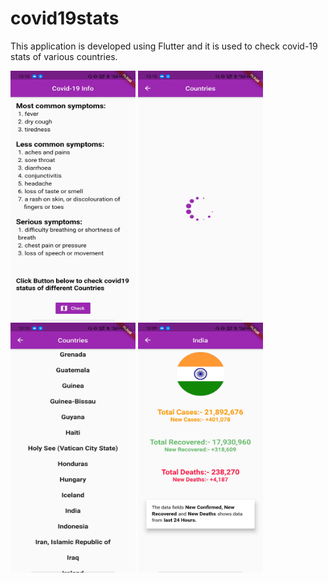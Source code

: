 # covid19stats

This application is developed using Flutter and it is used to check covid-19 stats of various countries.  

<img src="https://github.com/AbhishekBhamare/Covid19-Stats-FlutterApp-Project/blob/AbhishekBhamare-patch-1/s1..jpg" width="200" height="400" />
<img src="https://github.com/AbhishekBhamare/Covid19-Stats-FlutterApp-Project/blob/AbhishekBhamare-patch-1/s2.jpg" width="200" height="400" />
<img src="https://github.com/AbhishekBhamare/Covid19-Stats-FlutterApp-Project/blob/AbhishekBhamare-patch-1/s3.jpg" width="200" height="400" />
<img src="https://github.com/AbhishekBhamare/Covid19-Stats-FlutterApp-Project/blob/AbhishekBhamare-patch-1/s4.jpg" width="200" height="400" />
